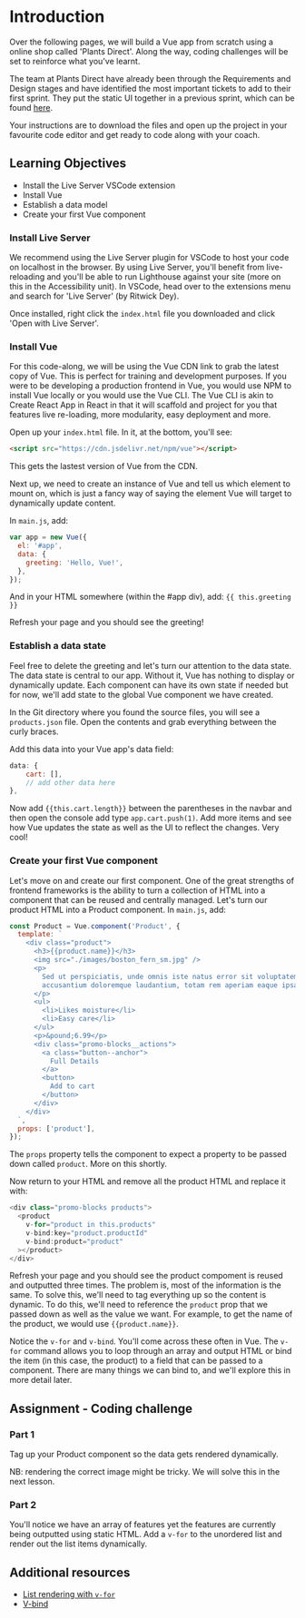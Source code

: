 # Introduction

Over the following pages, we will build a Vue app from scratch using a online shop called 'Plants Direct'. Along the way, coding challenges will be set to reinforce what you've learnt.

The team at Plants Direct have already been through the Requirements and Design stages and have identified the most important tickets to add to their first sprint. They put the static UI together in a previous sprint, which can be found [here](https://github.com/MultiverseLearningProducts/swe-solutions/tree/main/swe2/mod1/starter).

Your instructions are to download the files and open up the project in your favourite code editor and get ready to code along with your coach.

## Learning Objectives

- Install the Live Server VSCode extension
- Install Vue
- Establish a data model
- Create your first Vue component

### Install Live Server

We recommend using the Live Server plugin for VSCode to host your code on localhost in the browser. By using Live Server, you'll benefit from live-reloading and you'll be able to run Lighthouse against your site (more on this in the Accessibility unit). In VSCode, head over to the extensions menu and search for 'Live Server' (by Ritwick Dey).

Once installed, right click the `index.html` file you downloaded and click 'Open with Live Server'.

### Install Vue

For this code-along, we will be using the Vue CDN link to grab the latest copy of Vue. This is perfect for training and development purposes. If you were to be developing a production frontend in Vue, you would use NPM to install Vue locally or you would use the Vue CLI. The Vue CLI is akin to Create React App in React in that it will scaffold and project for you that features live re-loading, more modularity, easy deployment and more.

Open up your `index.html` file. In it, at the bottom, you'll see:

```html
<script src="https://cdn.jsdelivr.net/npm/vue"></script>
```

This gets the lastest version of Vue from the CDN.

Next up, we need to create an instance of Vue and tell us which element to mount on, which is just a fancy way of saying the element Vue will target to dynamically update content.

In `main.js`, add:

```javascript
var app = new Vue({
  el: '#app',
  data: {
    greeting: 'Hello, Vue!',
  },
});
```

And in your HTML somewhere (within the #app div), add: `{{ this.greeting }}`

Refresh your page and you should see the greeting!

### Establish a data state

Feel free to delete the greeting and let's turn our attention to the data state. The data state is central to our app. Without it, Vue has nothing to display or dynamically update. Each component can have its own state if needed but for now, we'll add state to the global Vue component we have created.

In the Git directory where you found the source files, you will see a `products.json` file. Open the contents and grab everything between the curly braces.

Add this data into your Vue app's data field:

```javascript
data: {
    cart: [],
    // add other data here
},
```

Now add `{{this.cart.length}}` between the parentheses in the navbar and then open the console add type `app.cart.push(1)`. Add more items and see how Vue updates the state as well as the UI to reflect the changes. Very cool!

### Create your first Vue component

Let's move on and create our first component. One of the great strengths of frontend frameworks is the ability to turn a collection of HTML into a component that can be reused and centrally managed. Let's turn our product HTML into a Product component. In `main.js`, add:

```javascript
const Product = Vue.component('Product', {
  template: `
    <div class="product">
      <h3>{{product.name}}</h3>
      <img src="./images/boston_fern_sm.jpg" />
      <p>
        Sed ut perspiciatis, unde omnis iste natus error sit voluptatem
        accusantium doloremque laudantium, totam rem aperiam eaque ipsa
      </p>
      <ul>
        <li>Likes moisture</li>
        <li>Easy care</li>
      </ul>
      <p>&pound;6.99</p>
      <div class="promo-blocks__actions">
        <a class="button--anchor">
          Full Details
        </a>        
        <button>
          Add to cart
        </button>
      </div>
    </div>
  `,
  props: ['product'],
});
```

The `props` property tells the component to expect a property to be passed down called `product`. More on this shortly.

Now return to your HTML and remove all the product HTML and replace it with:

```javascript
<div class="promo-blocks products">
  <product
    v-for="product in this.products"
    v-bind:key="product.productId"
    v-bind:product="product"
  ></product>
</div>
```

Refresh your page and you should see the product compoment is reused and outputted three times. The problem is, most of the information is the same. To solve this, we'll need to tag everything up so the content is dynamic. To do this, we'll need to reference the `product` prop that we passed down as well as the value we want. For example, to get the name of the product, we would use `{{product.name}}`.

Notice the `v-for` and `v-bind`. You'll come across these often in Vue. The `v-for` command allows you to loop through an array and output HTML or bind the item (in this case, the product) to a field that can be passed to a component. There are many things we can bind to, and we'll explore this in more detail later.

## Assignment - Coding challenge

### Part 1

Tag up your Product component so the data gets rendered dynamically.

NB: rendering the correct image might be tricky. We will solve this in the next lesson.

### Part 2

You'll notice we have an array of features yet the features are currently being outputted using static HTML. Add a `v-for` to the unordered list and render out the list items dynamically.

## Additional resources

- [List rendering with `v-for`](https://vuejs.org/v2/guide/list.html)
- [V-bind](https://masteringjs.io/tutorials/vue/bind)
